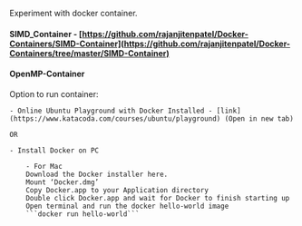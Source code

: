 Experiment with docker container.

#### SIMD_Container - [https://github.com/rajanjitenpatel/Docker-Containers/SIMD-Container](https://github.com/rajanjitenpatel/Docker-Containers/tree/master/SIMD-Container)

#### OpenMP-Container  


Option to run container:

    - Online Ubuntu Playground with Docker Installed - [link](https://www.katacoda.com/courses/ubuntu/playground) (Open in new tab)
    
    OR
    
    - Install Docker on PC 
    
        - For Mac
        Download the Docker installer here.
        Mount ‘Docker.dmg’
        Copy Docker.app to your Application directory
        Double click Docker.app and wait for Docker to finish starting up
        Open terminal and run the docker hello-world image
        ```docker run hello-world```
        
